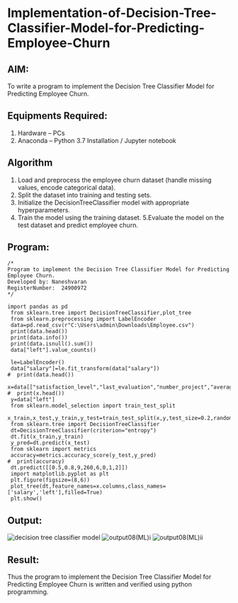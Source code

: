 # Implementation-of-Decision-Tree-Classifier-Model-for-Predicting-Employee-Churn

## AIM:
To write a program to implement the Decision Tree Classifier Model for Predicting Employee Churn.

## Equipments Required:
1. Hardware – PCs
2. Anaconda – Python 3.7 Installation / Jupyter notebook

## Algorithm
1. Load and preprocess the employee churn dataset (handle missing values, encode categorical data).
2. Split the dataset into training and testing sets.
3. Initialize the DecisionTreeClassifier model with appropriate hyperparameters.
4. Train the model using the training dataset.
5.Evaluate the model on the test dataset and predict employee churn.
## Program:
```
/*
Program to implement the Decision Tree Classifier Model for Predicting Employee Churn.
Developed by: Naneshvaran
RegisterNumber:  24900972
*/

import pandas as pd
 from sklearn.tree import DecisionTreeClassifier,plot_tree
 from sklearn.preprocessing import LabelEncoder
 data=pd.read_csv(r"C:\Users\admin\Downloads\Employee.csv")
 print(data.head())
 print(data.info())
 print(data.isnull().sum())
 data["left"].value_counts()
 
 le=LabelEncoder()
 data["salary"]=le.fit_transform(data["salary"])
#  print(data.head())
 x=data[["satisfaction_level","last_evaluation","number_project","average_montly_hours","time_spend_company","Work_accident","promotion_last_5years","salary"]]
#  print(x.head())    
 y=data["left"]
 from sklearn.model_selection import train_test_split
 x_train,x_test,y_train,y_test=train_test_split(x,y,test_size=0.2,random_state=100)
 from sklearn.tree import DecisionTreeClassifier
 dt=DecisionTreeClassifier(criterion="entropy")
 dt.fit(x_train,y_train)
 y_pred=dt.predict(x_test)
 from sklearn import metrics
 accuracy=metrics.accuracy_score(y_test,y_pred)
#  print(accuracy)
 dt.predict([[0.5,0.8,9,260,6,0,1,2]])
 import matplotlib.pyplot as plt
 plt.figure(figsize=(8,6))
 plot_tree(dt,feature_names=x.columns,class_names=['salary','left'],filled=True)
 plt.show()
```

## Output:
![decision tree classifier model](sam.png)
![output08(ML)i](https://github.com/user-attachments/assets/14c7dac5-31b1-420e-9133-9d69f215ded0)
![output08(ML)ii](https://github.com/user-attachments/assets/0528ff37-ef0c-4238-9f7f-043b34dd28c5)


## Result:
Thus the program to implement the  Decision Tree Classifier Model for Predicting Employee Churn is written and verified using python programming.
